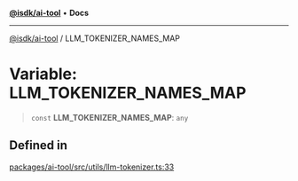 [**@isdk/ai-tool**](../README.md) • **Docs**

***

[@isdk/ai-tool](../globals.md) / LLM\_TOKENIZER\_NAMES\_MAP

# Variable: LLM\_TOKENIZER\_NAMES\_MAP

> `const` **LLM\_TOKENIZER\_NAMES\_MAP**: `any`

## Defined in

[packages/ai-tool/src/utils/llm-tokenizer.ts:33](https://github.com/isdk/ai-tool.js/blob/e324043799402aa2caa41711a9168487ab85c166/src/utils/llm-tokenizer.ts#L33)
